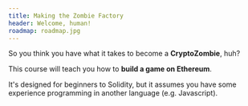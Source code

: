```yaml
---
title: Making the Zombie Factory
header: Welcome, human!
roadmap: roadmap.jpg
---
```

So you think you have what it takes to become a **CryptoZombie**, huh?

This course will teach you how to **build a game on Ethereum**.

It's designed for beginners to Solidity, but it assumes you have some experience programming in another language (e.g. Javascript).